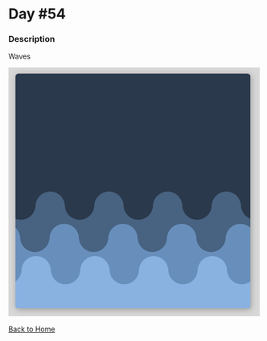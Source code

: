 # Day #54

### Description

Waves

<img src='./assets/final-image.png' width=500>

[Back to Home](..)
